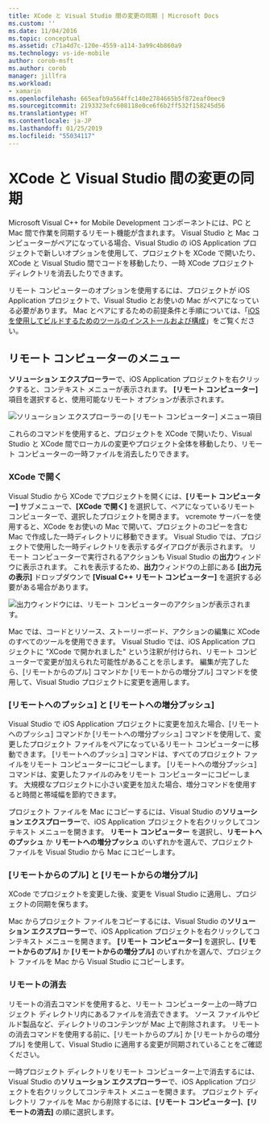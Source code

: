 ```yaml
---
title: XCode と Visual Studio 間の変更の同期 | Microsoft Docs
ms.custom: ''
ms.date: 11/04/2016
ms.topic: conceptual
ms.assetid: c71a4d7c-120e-4559-a114-3a99c4b860a9
ms.technology: vs-ide-mobile
author: corob-msft
ms.author: corob
manager: jillfra
ms.workload:
- xamarin
ms.openlocfilehash: 665eafb9a564ffc140e2784665b5f872eaf0eec9
ms.sourcegitcommit: 2193323efc608118e0ce6f6b2ff532f158245d56
ms.translationtype: HT
ms.contentlocale: ja-JP
ms.lasthandoff: 01/25/2019
ms.locfileid: "55034117"
---
```

# <a name="sync-changes-between-xcode-and-visual-studio"></a>XCode と Visual Studio 間の変更の同期
Microsoft Visual C++ for Mobile Development コンポーネントには、PC と Mac 間で作業を同期するリモート機能が含まれます。 Visual Studio と Mac コンピューターがペアになっている場合、Visual Studio の iOS Application プロジェクトで新しいオプションを使用して、プロジェクトを XCode で開いたり、XCode と Visual Studio 間でコードを移動したり、一時 XCode プロジェクト ディレクトリを消去したりできます。

 リモート コンピューターのオプションを使用するには、プロジェクトが iOS Application プロジェクトで、Visual Studio とお使いの Mac がペアになっている必要があります。 Mac とペアにするための前提条件と手順については、「[iOS を使用してビルドするためのツールのインストールおよび構成](../cross-platform/install-and-configure-tools-to-build-using-ios.md)」をご覧ください。

## <a name="the-remote-machine-menu"></a>リモート コンピューターのメニュー
 **ソリューション エクスプローラー**で、iOS Application プロジェクトを右クリックすると、コンテキスト メニューが表示されます。 **[リモート コンピューター]** 項目を選択すると、使用可能なリモート オプションが表示されます。

 ![ソリューション エクスプローラーの [リモート コンピューター] メニュー項目](../cross-platform/media/cppmdd_u2_remotemachine_menu.jpg "CPPMDD_U2_RemoteMachine_Menu")

 これらのコマンドを使用すると、プロジェクトを XCode で開いたり、Visual Studio と XCode 間でローカルの変更やプロジェクト全体を移動したり、リモート コンピューターの一時ファイルを消去したりできます。

### <a name="open-in-xcode"></a>XCode で開く
 Visual Studio から XCode でプロジェクトを開くには、**[リモート コンピューター]** サブメニューで、**[XCode で開く]** を選択して、ペアになっているリモート コンピューターで、選択したプロジェクトを開きます。 vcremote サーバーを使用すると、XCode をお使いの Mac で開いて、プロジェクトのコピーを含む Mac で作成した一時ディレクトリに移動できます。 Visual Studio では、プロジェクトで使用した一時ディレクトリを表示するダイアログが表示されます。 リモート コンピューターで実行されるアクションも Visual Studio の**出力**ウィンドウに表示されます。 これを表示するため、**出力**ウィンドウの上部にある **[出力元の表示]** ドロップダウンで **[Visual C++ リモート コンピューター]** を選択する必要がある場合があります。

 ![出力ウィンドウには、リモート コンピューターのアクションが表示されます。](../cross-platform/media/cppmdd_u2_remotemachine_output.png "CPPMDD_U2_RemoteMachine_Output")

 Mac では、コードとリソース、ストーリーボード、アクションの編集に XCode のすべてのツールを使用できます。 Visual Studio では、iOS Application プロジェクトに "XCode で開かれました" という注釈が付けられ、リモート コンピューターで変更が加えられた可能性があることを示します。 編集が完了したら、[リモートからのプル] コマンドか [リモートからの増分プル] コマンドを使用して、Visual Studio プロジェクトに変更を適用します。

### <a name="push-to-remote-and-incremental-push-to-remote"></a>[リモートへのプッシュ] と [リモートへの増分プッシュ]
 Visual Studio で iOS Application プロジェクトに変更を加えた場合、[リモートへのプッシュ] コマンドか [リモートへの増分プッシュ] コマンドを使用して、変更したプロジェクト ファイルをペアになっているリモート コンピューターに移動できます。 [リモートへのプッシュ] コマンドは、すべてのプロジェクト ファイルをリモート コンピューターにコピーします。 [リモートへの増分プッシュ] コマンドは、変更したファイルのみをリモート コンピューターにコピーします。 大規模なプロジェクトに小さい変更を加えた場合、増分コマンドを使用すると時間と帯域幅を節約できます。

 プロジェクト ファイルを Mac にコピーするには、Visual Studio の**ソリューション エクスプローラー**で、iOS Application プロジェクトを右クリックしてコンテキスト メニューを開きます。 **リモート コンピューター** を選択し、**リモートへのプッシュ** か **リモートへの増分プッシュ** のいずれかを選んで、プロジェクト ファイルを Visual Studio から Mac にコピーします。

### <a name="pull-from-remote-and-incremental-pull-from-remote"></a>[リモートからのプル] と [リモートからの増分プル]
 XCode でプロジェクトを変更した後、変更を Visual Studio に適用し、プロジェクトの同期を保ちます。

 Mac からプロジェクト ファイルをコピーするには、Visual Studio の**ソリューション エクスプローラー**で、iOS Application プロジェクトを右クリックしてコンテキスト メニューを開きます。 **[リモート コンピューター]** を選択し、**[リモートからのプル]** か **[リモートからの増分プル]** のいずれかを選んで、プロジェクト ファイルを Mac から Visual Studio にコピーします。

### <a name="clean-remote"></a>リモートの消去
 リモートの消去コマンドを使用すると、リモート コンピューター上の一時プロジェクト ディレクトリ内にあるファイルを消去できます。 ソース ファイルやビルド製品など、ディレクトリのコンテンツが Mac 上で削除されます。 リモートの消去コマンドを使用する前に、[リモートからのプル] か [リモートからの増分プル] を使用して、Visual Studio に適用する変更が同期されていることをご確認ください。

 一時プロジェクト ディレクトリをリモート コンピューター上で消去するには、Visual Studio の**ソリューション エクスプローラー**で、iOS Application プロジェクトを右クリックしてコンテキスト メニューを開きます。 プロジェクト ディレクトリ ファイルを Mac から削除するには、**[リモート コンピューター]**、**[リモートの消去]** の順に選択します。